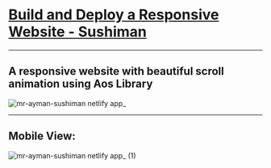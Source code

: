# [Build and Deploy a Responsive Website  - Sushiman](https://mr-ayman-sushiman.netlify.app/)
---
A responsive website with beautiful scroll animation using Aos Library
---
![mr-ayman-sushiman netlify app_](https://github.com/mr-aymann/Sushiman/assets/75611417/6df9ca17-70a8-4e68-bf2a-c1e6f5e9faa2)

---
## Mobile View:
![mr-ayman-sushiman netlify app_ (1)](https://github.com/mr-aymann/Sushiman/assets/75611417/98c009a1-c636-48be-adf8-7f837e46e5b6)
